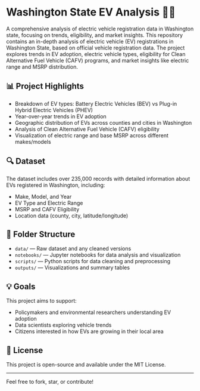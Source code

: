# Washington State EV Analysis 🚗🔌
A comprehensive analysis of electric vehicle registration data in Washington state, focusing on trends, eligibility, and market insights.
This repository contains an in-depth analysis of electric vehicle (EV) registrations in Washington State, based on official vehicle registration data. The project explores trends in EV adoption, electric vehicle types, eligibility for Clean Alternative Fuel Vehicle (CAFV) programs, and market insights like electric range and MSRP distribution.

## 📊 Project Highlights
- Breakdown of EV types: Battery Electric Vehicles (BEV) vs Plug-in Hybrid Electric Vehicles (PHEV)
- Year-over-year trends in EV adoption
- Geographic distribution of EVs across counties and cities in Washington
- Analysis of Clean Alternative Fuel Vehicle (CAFV) eligibility
- Visualization of electric range and base MSRP across different makes/models

## 🔍 Dataset
The dataset includes over 235,000 records with detailed information about EVs registered in Washington, including:
- Make, Model, and Year
- EV Type and Electric Range
- MSRP and CAFV Eligibility
- Location data (county, city, latitude/longitude)

## 📁 Folder Structure
- `data/` — Raw dataset and any cleaned versions
- `notebooks/` — Jupyter notebooks for data analysis and visualization
- `scripts/` — Python scripts for data cleaning and preprocessing
- `outputs/` — Visualizations and summary tables

## 💡 Goals
This project aims to support:
- Policymakers and environmental researchers understanding EV adoption
- Data scientists exploring vehicle trends
- Citizens interested in how EVs are growing in their local area

## 📜 License
This project is open-source and available under the MIT License.

---

Feel free to fork, star, or contribute!
